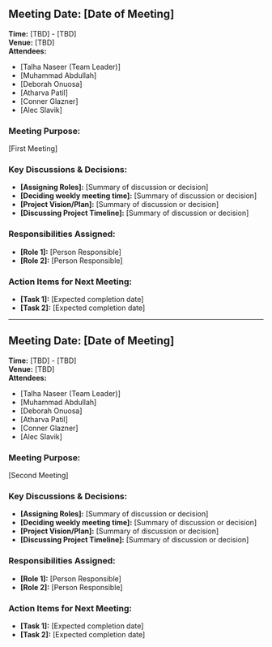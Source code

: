 ## Meeting Date: [Date of Meeting]
**Time:** [TBD] - [TBD]  
**Venue:** [TBD]  
**Attendees:**  
- [Talha Naseer (Team Leader)]
- [Muhammad Abdullah]
- [Deborah Onuosa]
- [Atharva Patil]
- [Conner Glazner]
- [Alec Slavik]  

### Meeting Purpose:
[First Meeting]

### Key Discussions & Decisions:
- **[Assigning Roles]:** [Summary of discussion or decision]
- **[Deciding weekly meeting time]:** [Summary of discussion or decision]
- **[Project Vision/Plan]:** [Summary of discussion or decision]
- **[Discussing Project Timeline]:** [Summary of discussion or decision]


### Responsibilities Assigned:
- **[Role 1]:** [Person Responsible]  
- **[Role 2]:** [Person Responsible]  


### Action Items for Next Meeting:
- **[Task 1]:** [Expected completion date]
- **[Task 2]:** [Expected completion date]

---

## Meeting Date: [Date of Meeting]
**Time:** [TBD] - [TBD]  
**Venue:** [TBD]  
**Attendees:**  
- [Talha Naseer (Team Leader)]
- [Muhammad Abdullah]
- [Deborah Onuosa]
- [Atharva Patil]
- [Conner Glazner]
- [Alec Slavik]  

### Meeting Purpose:
[Second Meeting]

### Key Discussions & Decisions:
- **[Assigning Roles]:** [Summary of discussion or decision]
- **[Deciding weekly meeting time]:** [Summary of discussion or decision]
- **[Project Vision/Plan]:** [Summary of discussion or decision]
- **[Discussing Project Timeline]:** [Summary of discussion or decision]


### Responsibilities Assigned:
- **[Role 1]:** [Person Responsible]  
- **[Role 2]:** [Person Responsible]  


### Action Items for Next Meeting:
- **[Task 1]:** [Expected completion date]
- **[Task 2]:** [Expected completion date]

